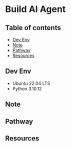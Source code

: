 <!-- omit in toc -->
# Build AI Agent

<!-- omit in toc -->
## Table of contents

- [Dev Env](#dev-env)
- [Note](#note)
- [Pathway](#pathway)
- [Resources](#resources)

## Dev Env

- Ubuntu 22.04 LTS
- Python 3.10.12

## Note

## Pathway

## Resources
